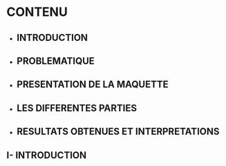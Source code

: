 # CONTENU
- ## INTRODUCTION
- ## PROBLEMATIQUE
- ## PRESENTATION DE LA MAQUETTE
- ## LES DIFFERENTES PARTIES
- ## RESULTATS OBTENUES ET INTERPRETATIONS

## I- INTRODUCTION
